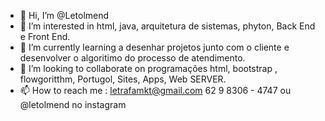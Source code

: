 - 👋 Hi, I’m @Letolmend
- 👀 I’m interested in html, java, arquitetura de sistemas, phyton, Back End e Front End.
- 🌱 I’m currently learning a desenhar projetos junto com o cliente  e desenvolver  o algoritimo do processo de atendimento.
- 💞️ I’m looking to collaborate on  programações html, bootstrap , flowgoritthm, Portugol, Sites, Apps, Web SERVER.
- 📫 How to reach me : letrafamkt@gmail.com 62 9 8306 - 4747 ou  @letolmend no instagram

<!---
Letolmend/Letolmend is a ✨ special ✨ repository because its `README.md` (this file) appears on your GitHub profile.
You can click the Preview link to take a look at your changes.
--->
